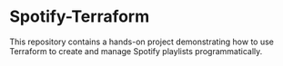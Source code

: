 # Spotify-Terraform
This repository contains a hands-on project demonstrating how to use Terraform to create and manage Spotify playlists programmatically. 
